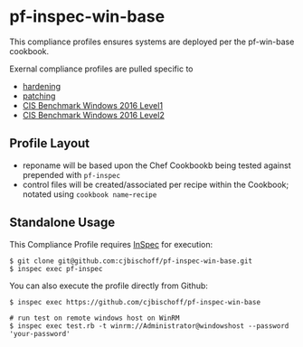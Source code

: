 # pf-inspec-win-base

This compliance profiles ensures systems are deployed per the pf-win-base cookbook.

Exernal compliance profiles are pulled specific to 

- [hardening](https://github.com/dev-sec/windows-baseline)
- [patching](https://github.com/dev-sec/windows-patch-baseline)
- [CIS Benchmark Windows 2016 Level1](https://github.com/cjbischoff/inspec-cis-windows2016rtm-level1-memberserver)
- [CIS Benchmark Windows 2016 Level2](https://github.com/cjbischoff/inspec-cis-windows2016rtm-level2-memberserver)

## Profile Layout

- reponame will be based upon the Chef Cookbookb being tested against prepended with `pf-inspec`
- control files will be created/associated per recipe within the Cookbook; notated using `cookbook name`-`recipe`

## Standalone Usage

This Compliance Profile requires [InSpec](https://github.com/chef/inspec) for execution:

```
$ git clone git@github.com:cjbischoff/pf-inspec-win-base.git
$ inspec exec pf-inspec
```
You can also execute the profile directly from Github:

```
$ inspec exec https://github.com/cjbischoff/pf-inspec-win-base

# run test on remote windows host on WinRM
$ inspec exec test.rb -t winrm://Administrator@windowshost --password 'your-password'
```
